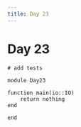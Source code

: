 ```yaml
---
title: Day 23
---
```


# Day 23

``` {.julia file=test/Day23Spec.jl}
# add tests
```

``` {.julia file=src/Day23.jl}
module Day23

function main(io::IO)
    return nothing
end

end
```
